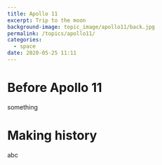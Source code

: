 ```yaml
---
title: Apollo 11
excerpt: Trip to the moon 
background-image: topic_image/apollo11/back.jpg
permalink: /topics/apollo11/
categories:
  - space
date: 2020-05-25 11:11
---
```


# Before Apollo 11

something

# Making history

abc